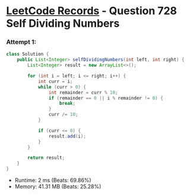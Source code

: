 # [LeetCode Records](../../README.md) - Question 728 Self Dividing Numbers

### Attempt 1: 
```java
class Solution {
    public List<Integer> selfDividingNumbers(int left, int right) {
        List<Integer> result = new ArrayList<>();

        for (int i = left; i <= right; i++) {
            int curr = i;
            while (curr > 0) {
                int remainder = curr % 10;
                if (remainder == 0 || i % remainder != 0) {
                    break;
                }
                curr /= 10;
            }

            if (curr <= 0) {
                result.add(i);
            }
        }

        return result;
    }
}
```
- Runtime: 2 ms (Beats: 69.86%)
- Memory: 41.31 MB (Beats: 25.28%)

<br>
